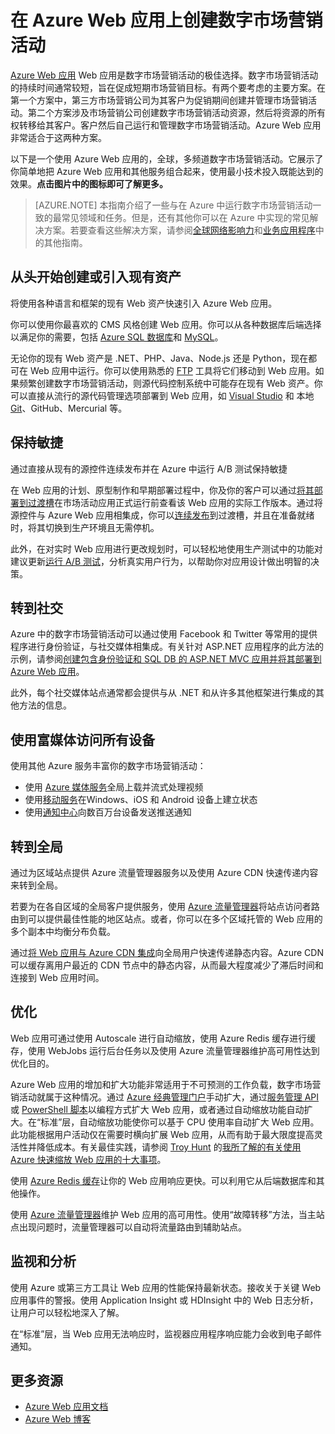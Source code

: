 <properties 
	pageTitle="在 Azure Web 应用上创建数字市场营销活动" 
	description="本指南提供如何使用 Azure Web 应用创建数字市场营销活动的技术概述。这包括部署、社交媒体集成、缩放策略和监视。" 
	editor="jimbe" 
	manager="wpickett" 
	authors="cephalin" 
	services="app-service\web" 
	documentationCenter=""/>

<tags
	ms.service="app-service-web"
	ms.date="02/26/2016" 
	wacn.date="05/24/2016"/>

# 在 Azure Web 应用上创建数字市场营销活动
[Azure Web 应用](/documentation/services/web-sites/) Web 应用是数字市场营销活动的极佳选择。数字市场营销活动的持续时间通常较短，旨在促成短期市场营销目标。有两个要考虑的主要方案。在第一个方案中，第三方市场营销公司为其客户为促销期间创建并管理市场营销活动。第二个方案涉及市场营销公司创建数字市场营销活动资源，然后将资源的所有权转移给其客户。客户然后自己运行和管理数字市场营销活动。Azure Web 应用非常适合于这两种方案。

以下是一个使用 Azure Web 应用的，全球，多频道数字市场营销活动。它展示了你简单地把 Azure Web 应用和其他服务组合起来，使用最小技术投入既能达到的效果。**点击图片中的图标即可了解更多。**

<object type="image/svg+xml" data="./media/web-sites-digital-marketing-application-solution-overview/digital-marketing-notitle.svg" width="100%" height="100%"></object>

> [AZURE.NOTE]
> 本指南介绍了一些与在 Azure 中运行数字市场营销活动一致的最常见领域和任务。但是，还有其他你可以在 Azure 中实现的常见解决方案。若要查看这些解决方案，请参阅[全球网络影响力](/documentation/articles/web-sites-global-web-presence-solution-overview)和[业务应用程序](/documentation/articles/web-sites-business-application-solution-overview)中的其他指南。

## 从头开始创建或引入现有资产

将使用各种语言和框架的现有 Web 资产快速引入 Azure Web 应用。

你可以使用你最喜欢的 CMS 风格创建 Web 应用。你可以从各种数据库后端选择以满足你的需要，包括 [Azure SQL 数据库]和 [MySQL]。

无论你的现有 Web 资产是 .NET、PHP、Java、Node.js 还是 Python，现在都可在 Web 应用中运行。你可以使用熟悉的 [FTP] 工具将它们移动到 Web 应用。如果频繁创建数字市场营销活动，则源代码控制系统中可能存在现有 Web 资产。你可以直接从流行的源代码管理选项部署到 Web 应用，如 [Visual Studio] 和 本地 [Git]、GitHub、Mercurial 等。

## 保持敏捷

通过直接从现有的源控件连续发布并在 Azure 中运行 A/B 测试保持敏捷

在 Web 应用的计划、原型制作和早期部署过程中，你及你的客户可以通过[将其部署到过渡槽]在市场活动应用正式运行前查看该 Web 应用的实际工作版本。通过将源控件与 Azure Web 应用相集成，你可以[连续发布]到过渡槽，并且在准备就绪时，将其切换到生产环境且无需停机。

此外，在对实时 Web 应用进行更改规划时，可以轻松地使用生产测试中的功能对建议更新[运行 A/B 测试]，分析真实用户行为，以帮助你对应用设计做出明智的决策。


## 转到社交

Azure 中的数字市场营销活动可以通过使用 Facebook 和 Twitter 等常用的提供程序进行身份验证，与社交媒体相集成。有关针对 ASP.NET 应用程序的此方法的示例，请参阅[创建包含身份验证和 SQL DB 的 ASP.NET MVC 应用并将其部署到 Azure Web 应用]。

此外，每个社交媒体站点通常都会提供与从 .NET 和从许多其他框架进行集成的其他方法的信息。

## 使用富媒体访问所有设备

使用其他 Azure 服务丰富你的数字市场营销活动：

-  使用 [Azure 媒体服务]全局上载并流式处理视频
-  使用[移动服务]在Windows、iOS 和 Android 设备上建立状态
-  使用[通知中心]向数百万台设备发送推送通知

## 转到全局

通过为区域站点提供 Azure 流量管理器服务以及使用 Azure CDN 快速传递内容来转到全局。

若要为在各自区域的全局客户提供服务，使用 [Azure 流量管理器]将站点访问者路由到可以提供最佳性能的地区站点。或者，你可以在多个区域托管的 Web 应用的多个副本中均衡分布负载。

通过[将 Web 应用与 Azure CDN 集成]向全局用户快速传递静态内容。Azure CDN 可以缓存离用户最近的 CDN 节点中的静态内容，从而最大程度减少了滞后时间和连接到 Web 应用时间。

## 优化

Web 应用可通过使用 Autoscale 进行自动缩放，使用 Azure Redis 缓存进行缓存，使用 WebJobs 运行后台任务以及使用 Azure 流量管理器维护高可用性达到优化目的。

Azure Web 应用的增加和扩大功能非常适用于不可预测的工作负载，数字市场营销活动就属于这种情况。通过 [Azure 经典管理门户](https://manage.windowsazure.cn/)手动扩大，通过[服务管理 API] 或 [PowerShell 脚本]以编程方式扩大 Web 应用，或者通过自动缩放功能自动扩大。在“标准”层，自动缩放功能使你可以基于 CPU 使用率自动扩大 Web 应用。此功能根据用户活动仅在需要时横向扩展 Web 应用，从而有助于最大限度提高灵活性并降低成本。有关最佳实践，请参阅 [Troy Hunt] 的[我所了解的有关使用 Azure 快速缩放 Web 应用的十大事项]。

使用 [Azure Redis 缓存]让你的 Web 应用响应更快。可以利用它从后端数据库和其他操作。

使用 [Azure 流量管理器]维护 Web 应用的高可用性。使用“故障转移”方法，当主站点出现问题时，流量管理器可以自动将流量路由到辅助站点。

## 监视和分析

使用 Azure 或第三方工具让 Web 应用的性能保持最新状态。接收关于关键 Web 应用事件的警报。使用 Application Insight 或 HDInsight 中的 Web 日志分析，让用户可以轻松地深入了解。

在“标准”层，当 Web 应用无法响应时，监视器应用程序响应能力会收到电子邮件通知。

## 更多资源

- [Azure Web 应用文档](/home/features/web-site/)
- [Azure Web 博客](/blog/tags/网站)

[Azure Websites]: /home/features/web-site/

[MySQL]: /documentation/articles/web-sites-php-mysql-deploy-use-git
[Azure SQL 数据库]: /documentation/articles/web-sites-dotnet-deploy-aspnet-mvc-app-membership-oauth-sql-database
[FTP]: /documentation/articles/web-sites-deploy#ftp
[Visual Studio]: /documentation/articles/web-sites-dotnet-get-started
[Git]: /documentation/articles/web-sites-publish-source-control
[将其部署到过渡槽]: /documentation/articles/web-sites-staged-publishing
[连续发布]: http://rickrainey.com/2014/01/21/continuous-deployment-github-with-azure-web-sites-and-staged-publishing/
[运行 A/B 测试]: http://blogs.msdn.com/b/tomholl/archive/2014/11/10/a-b-testing-with-azure-websites.aspx

[创建包含身份验证和 SQL DB 的 ASP.NET MVC 应用并将其部署到 Azure Web 应用]: /documentation/articles/web-sites-dotnet-deploy-aspnet-mvc-app-membership-oauth-sql-database
[Azure 媒体服务]: http://blogs.technet.com/b/cbernier/archive/2013/09/03/windows-azure-media-services-and-web-sites.aspx
[移动服务]: /documentation/articles/mobile-services-dotnet-backend-windows-store-dotnet-push-notifications-app-users
[通知中心]: /documentation/articles/mobile-services-dotnet-backend-windows-store-dotnet-push-notifications-app-users
[Azure 流量管理器]: http://www.hanselman.com/blog/CloudPowerHowToScaleAzureWebsitesGloballyWithTrafficManager.aspx
[将 Web 应用与 Azure CDN 集成]: /documentation/articles/cdn-websites-with-cdn

[Azure Management Portal]: http://manage.windowsazure.cn/
[服务管理 API]: http://msdn.microsoft.com/zh-cn/library/azure/ee460799.aspx
[PowerShell 脚本]: http://msdn.microsoft.com/zh-cn/library/azure/jj152841.aspx
[Troy Hunt]: https://twitter.com/troyhunt
[我所了解的有关使用 Azure 快速缩放 Web 应用的十大事项]: http://www.troyhunt.com/2014/09/10-things-i-learned-about-rapidly.html
[Azure Redis 缓存]: http://azure.microsoft.com/zh-cn/blog/2014/06/05/mvc-movie-app-with-azure-redis-cache-in-15-minutes/

[Azure Application Insights]: http://blogs.msdn.com/b/visualstudioalm/archive/2015/01/07/application-insights-and-azure-websites.aspx
[New Relic]: /develop/net/how-to-guides/new-relic/

  
  [gitstaging]: http://www.bradygaster.com/post/multiple-environments-with-windows-azure-web-sites
 

<!---HONumber=79-->
